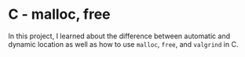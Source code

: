 # C - malloc, free

In this project, I learned about the difference between automatic
and dynamic location as well as how to use `malloc`, `free`, and `valgrind` in C.